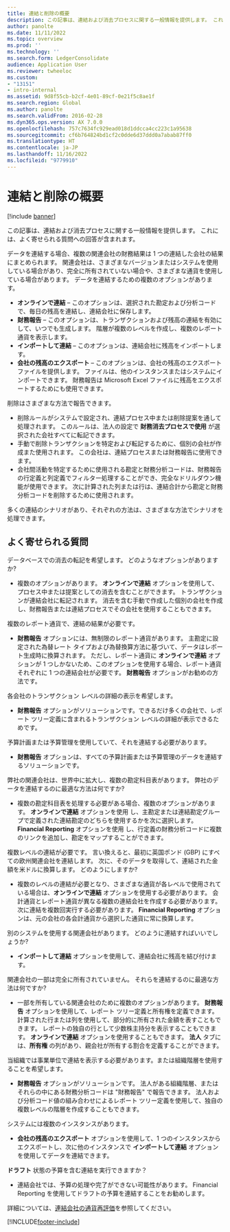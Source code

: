 ```yaml
---
title: 連結と削除の概要
description: この記事は、連結および消去プロセスに関する一般情報を提供します。 これには、よく寄せられる質問への回答が含まれます。
author: panolte
ms.date: 11/11/2022
ms.topic: overview
ms.prod: ''
ms.technology: ''
ms.search.form: LedgerConsolidate
audience: Application User
ms.reviewer: twheeloc
ms.custom:
- "13151"
- intro-internal
ms.assetid: 9d8f55cb-b2cf-4e01-89cf-0e21f5c8ae1f
ms.search.region: Global
ms.author: panolte
ms.search.validFrom: 2016-02-28
ms.dyn365.ops.version: AX 7.0.0
ms.openlocfilehash: 757c7634fc929ead018d1ddcca4cc223c1a95638
ms.sourcegitcommit: cf6b764824bd1cf2c0dde6d37ddd0a7abab87ff0
ms.translationtype: HT
ms.contentlocale: ja-JP
ms.lasthandoff: 11/16/2022
ms.locfileid: "9779910"
---
```

# <a name="consolidation-and-elimination-overview"></a>連結と削除の概要

[!include [banner](../includes/banner.md)]

この記事は、連結および消去プロセスに関する一般情報を提供します。 これには、よく寄せられる質問への回答が含まれます。

データを連結する場合、複数の関連会社の財務結果は 1 つの連結した会社の結果にまとめられます。 関連会社は、さまざまなバージョンまたはシステムを使用している場合があり、完全に所有されていない場合や、さまざまな通貨を使用している場合があります。 データを連結するための複数のオプションがあります。

-   **オンラインで連結** – このオプションは、選択された勘定および分析コードで、毎日の残高を連結し、連結会社に保存します。
-   **財務報告** – このオプションは、トランザクションおよび残高の連結を有効にして、いつでも生成します。 階層が複数のレベルを作成し、複数のレポート通貨を表示します。
-   **インポートして連結** – このオプションは、連結会社に残高をインポートします。
-   **会社の残高のエクスポート** – このオプションは、会社の残高のエクスポート ファイルを提供します。 ファイルは、他のインスタンスまたはシステムにインポートできます。 財務報告は Microsoft Excel ファイルに残高をエクスポートするためにも使用できます。

削除はさまざまな方法で報告できます。

-  削除ルールがシステムで設定され、連結プロセス中または削除提案を通して処理されます。 このルールは、法人の設定で **財務消去プロセスで使用** が選択された会社すべてに転記できます。
-   手動で削除トランザクションを特定および転記するために、個別の会社が作成また使用されます。 この会社は、連結プロセスまたは財務報告に使用できます。
-  会社間活動を特定するために使用される勘定と財務分析コードは、財務報告の行定義と列定義でフィルター処理することができ、完全なドリルダウン機能が使用できます。 次に計算された列または行は、連結合計から勘定と財務分析コードを削除するために使用されます。

多くの連結のシナリオがあり、それぞれの方法は、さまざまな方法でシナリオを処理できます。

## <a name="frequently-asked-questions"></a>よく寄せられる質問
データベースでの消去の転記を希望します。 どのようなオプションがありますか?
 - 複数のオプションがあります。 **オンラインで連結** オプションを使用して、プロセス中または提案としての消去を含むことができます。 トランザクションが連結会社に転記されます。 消去を含む手動で作成した個別の会社を作成し、財務報告または連結プロセスでその会社を使用することもできます。

複数のレポート通貨で、連結の結果が必要です。
 - **財務報告** オプションには、無制限のレポート通貨があります。 主勘定に設定された為替レート タイプおよび為替換算方法に基づいて、データはレポート生成時に換算されます。 ただし、レポート通貨に **オンラインで連結** オプションが 1 つしかないため、このオプションを使用する場合、レポート通貨それぞれに 1 つの連結会社が必要です。 **財務報告** オプションがお勧めの方法です。

各会社のトランザクション レベルの詳細の表示を希望します。
 - **財務報告** オプションがソリューションです。できるだけ多くの会社で、レポート ツリー定義に含まれるトランザクション レベルの詳細が表示できるためです。

予算計画または予算管理を使用していて、それを連結する必要があります。
 - **財務報告** オプションは、すべての予算計画または予算管理のデータを連結するソリューションです。

弊社の関連会社は、世界中に拡大し、複数の勘定科目表があります。 弊社のデータを連結するのに最適な方法は何ですか?
- 複数の勘定科目表を処理する必要がある場合、複数のオプションがあります。 **オンラインで連結** オプションを使用 し、主勘定または連結勘定グループで定義された連結勘定のどちらを使用するかを次に選択します。 **Financial Reporting** オプションを使用 し、行定義の財務分析コードに複数のリンクを追加し、勘定をマップすることができます。

複数レベルの連結が必要です。 言い換えると、最初に英国ポンド (GBP) にすべての欧州関連会社を連結します。 次に、そのデータを取得して、連結された金額を米ドルに換算します。 どのようにしますか?
- 複数のレベルの連結が必要となり、さまざまな通貨が各レベルで使用されている場合は、**オンラインで連結** オプションを使用する必要があります。 会計通貨とレポート通貨が異なる複数の連結会社を作成する必要があります。 次に連結を複数回実行する必要があります。 **Financial Reporting** オプションは、元の会社の各会計通貨から選択した通貨に常に換算します。

別のシステムを使用する関連会社があります。 どのように連結すればいいでしょうか?
- **インポートして連結** オプションを使用して、連結会社に残高を結び付けます。

関連会社の一部は完全に所有されていません。 それらを連結するのに最適な方法は何ですか?
- 一部を所有している関連会社のために複数のオプションがあります。 **財務報告** オプションを使用して、レポート ツリー定義と所有権を定義できます。 計算された行または列を使用して、部分的に所有された金額を表すこともできます。 レポートの独自の行として少数株主持分を表示することもできます。 **オンラインで連結** オプションを使用することもできます。 **法人** タブには、**所有権** の列があり、親会社が所有する割合を定義することができます。

当組織では事業単位で連結を表示する必要があります。または組織階層を使用することを希望します。
- **財務報告** オプションがソリューションです。 法人がある組織階層、またはそれらの中にある財務分析コードは "財務報告" で報告できます。 法人および分析コード値の組み合わせによるレポート ツリー定義を使用して、独自の複数レベルの階層を作成することもできます。

システムには複数のインスタンスがあります。
- **会社の残高のエクスポート** オプションを使用して、1 つのインスタンスからエクスポートし、次に他のインスタンスで **インポートして連結** オプションを使用してデータを連結できます。

**ドラフト** 状態の予算を含む連結を実行できますか？ 
- 連結会社では、予算の処理や完了ができない可能性があります。 Financial Reporting を使用してドラフトの予算を連結することをお勧めします。

詳細については、[連結会社の通貨再評価](../general-ledger/currency-revaluation-consolidation-company.md)を参照してください。




[!INCLUDE[footer-include](../../includes/footer-banner.md)]

